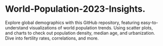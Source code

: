 # World-Population-2023-Insights.
Explore global demographics with this GitHub repository, featuring easy-to-understand visualizations of world population trends. Using scatter plots, and charts to check out population density, median age, and urbanization. Dive into fertility rates, correlations, and more.
